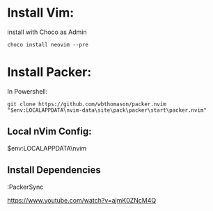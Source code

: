 # Install Vim:

install with Choco as Admin

```
choco install neovim --pre
```

# Install Packer:

In Powershell:

```
git clone https://github.com/wbthomason/packer.nvim "$env:LOCALAPPDATA\nvim-data\site\pack\packer\start\packer.nvim"
```

## Local nVim Config:

$env:LOCALAPPDATA\nvim

## Install Dependencies

:PackerSync



https://www.youtube.com/watch?v=ajmK0ZNcM4Q
